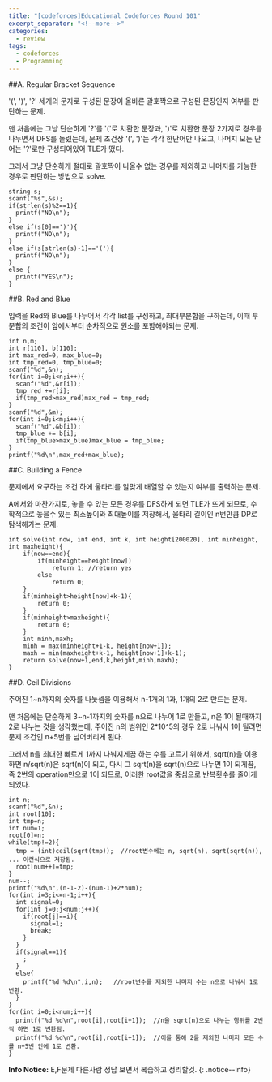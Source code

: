 ```yaml
---
title: "[codeforces]Educational Codeforces Round 101"
excerpt_separator: "<!--more-->"
categories:
  - review
tags:
  - codeforces
  - Programming
---
```


##A. Regular Bracket Sequence

'(', ')', '?' 세개의 문자로 구성된 문장이 올바른 괄호짝으로 구성된 문장인지 여부를 판단하는 문제.
<!--more-->
맨 처음에는 그냥 단순하게 '?'를 '('로 치환한 문장과, ')'로 치환한 문장 2가지로 경우를 나누면서 DFS를 돌렸는데,
문제 조건상 '(', ')'는 각각 한단어만 나오고, 나머지 모든 단어는 '?'로만 구성되어있어 TLE가 떴다.
<!--more-->
그래서 그냥 단순하게 절대로 괄호짝이 나올수 없는 경우를 제외하고 나머지를 가능한 경우로 판단하는 방법으로 solve.
```c_cpp
string s;
scanf("%s",&s);
if(strlen(s)%2==1){
  printf("NO\n");
}
else if(s[0]==')'){
  printf("NO\n");
}
else if(s[strlen(s)-1]=='('){
  printf("NO\n");
}
else {
  printf("YES\n");
}
```

##B. Red and Blue

입력을 Red와 Blue를 나누어서 각각 list를 구성하고, 최대부분합을 구하는데, 이때 부분합의 조건이 앞에서부터 순차적으로 원소를 포함해야되는 문제.
```c_cpp
int n,m;
int r[110], b[110];
int max_red=0, max_blue=0;
int tmp_red=0, tmp_blue=0;
scanf("%d",&n);
for(int i=0;i<n;i++){
  scanf("%d",&r[i]);
  tmp_red +=r[i];
  if(tmp_red>max_red)max_red = tmp_red;
}
scanf("%d",&m);
for(int i=0;i<m;i++){
  scanf("%d",&b[i]);
  tmp_blue += b[i];
  if(tmp_blue>max_blue)max_blue = tmp_blue;
}
printf("%d\n",max_red+max_blue);
```

##C. Building a Fence

문제에서 요구하는 조건 하에 울타리를 알맞게 배열할 수 있는지 여부를 출력하는 문제.
<!--more-->
A에서와 마찬가지로, 놓을 수 있는 모든 경우를 DFS하게 되면 TLE가 뜨게 되므로, 수학적으로 놓을수 있는 최소높이와 최대높이를 저장해서,
울타리 길이인 n번만큼 DP로 탐색해가는 문제.
```c_cpp
int solve(int now, int end, int k, int height[200020], int minheight, int maxheight){
	if(now==end){
		if(minheight==height[now])
			return 1; //return yes
		else
			return 0;
	}
	if(minheight>height[now]+k-1){
		return 0;
	}
	if(minheight>maxheight){
		return 0;
	}
	int minh,maxh;
	minh = max(minheight+1-k, height[now+1]);
	maxh = min(maxheight+k-1, height[now+1]+k-1);
	return solve(now+1,end,k,height,minh,maxh);
}
```

##D. Ceil Divisions

주어진 1~n까지의 숫자를 나눗셈을 이용해서 n-1개의 1과, 1개의 2로 만드는 문제.
<!--more-->
맨 처음에는 단순하게 3~n-1까지의 숫자를 n으로 나누어 1로 만들고, n은 1이 될때까지 2로 나누는 것을 생각했는데,
주어진 n의 범위인 2*10^5의 경우 2로 나눠서 1이 될려면 문제 조건인 n+5번을 넘어버리게 된다.
<!--more-->
그래서 n을 최대한 빠르게 1까지 나눠지게끔 하는 수를 고르기 위해서, sqrt(n)을 이용하면 n/sqrt(n)은 sqrt(n)이 되고, 다시 그 sqrt(n)을 sqrt(n)으로 나누면 1이 되게끔, 즉 2번의 operation만으로 1이 되므로, 이러한 root값을 중심으로 반복횟수를 줄이게 되었다.
```c_cpp
int n;
scanf("%d",&n);
int root[10];
int tmp=n;
int num=1;
root[0]=n;
while(tmp!=2){
  tmp = (int)ceil(sqrt(tmp));  //root변수에는 n, sqrt(n), sqrt(sqrt(n)), ... 이런식으로 저장됨.
  root[num++]=tmp;
}
num--;
printf("%d\n",(n-1-2)-(num-1)+2*num);
for(int i=3;i<=n-1;i++){
  int signal=0;
  for(int j=0;j<num;j++){
    if(root[j]==i){
      signal=1;
      break;
    }
  }
  if(signal==1){
    ;
  }
  else{
    printf("%d %d\n",i,n);   //root변수를 제외한 나머지 수는 n으로 나눠서 1로 변환.
  }
}
for(int i=0;i<num;i++){
  printf("%d %d\n",root[i],root[i+1]);  //n을 sqrt(n)으로 나누는 행위를 2번씩 하면 1로 변환됨.
  printf("%d %d\n",root[i],root[i+1]);  //이를 통해 2를 제외한 나머지 모든 수를 n+5번 안에 1로 변환.
}
```

**Info Notice:** E,F문제 다른사람 정답 보면서 복습하고 정리할것.
{: .notice--info}
